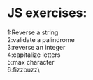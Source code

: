 # JS exercises:

1:Reverse a string\
2:validate a palindrome\
3:reverse an integer\
4:capitalize letters\
5:max character\
6:fizzbuzz\
